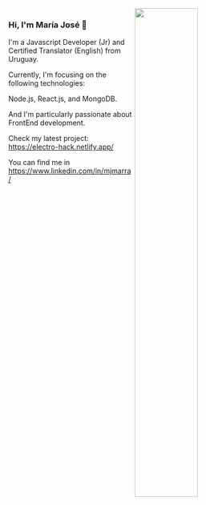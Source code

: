 <img src="https://images.unsplash.com/photo-1525547719571-a2d4ac8945e2?ixlib=rb-1.2.1&ixid=eyJhcHBfaWQiOjEyMDd9&auto=format&fit=crop&w=700&q=80" width="50%" height="auto" align="right">

### Hi, I'm María José 👋

I'm a Javascript Developer (Jr) and Certified Translator (English) from Uruguay.

Currently, I'm focusing on the following technologies:

Node.js, React.js, and MongoDB.

And I'm particularly passionate about FrontEnd development.

Check my latest project: https://electro-hack.netlify.app/

You can find me in https://www.linkedin.com/in/mjmarra/

<!--
**mjmarra/mjmarra** is a ✨ _special_ ✨ repository because its `README.md` (this file) appears on your GitHub profile.

Here are some ideas to get you started:

- 🔭 I’m currently working on ...
- 🌱 I’m currently learning ...
- 👯 I’m looking to collaborate on ...
- 🤔 I’m looking for help with ...
- 💬 Ask me about ...
- 📫 How to reach me: ...
- 😄 Pronouns: ...
- ⚡ Fun fact: ...
-->

